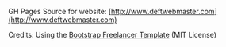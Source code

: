 GH Pages Source for website: [http://www.deftwebmaster.com](http://www.deftwebmaster.com)

Credits: Using the [Bootstrap Freelancer Template](https://github.com/BlackrockDigital/startbootstrap-freelancer) (MIT License)